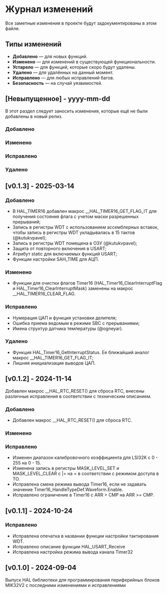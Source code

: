 
# Журнал изменений
Все заметные изменения в проекте будут задокументированы в этом файле.

## Типы изменений
- **Добавлено** — для новых функций.
- **Изменено** — для изменений в существующей функциональности.
- **Устарело** — для функций, которые скоро будут удалены.
- **Удалено** — для удалённых на данный момент.
- **Исправлено** — для любых исправлений багов.
- **Безопасность** — на случай уязвимостей.

## [Невыпущенное] - yyyy-mm-dd
 
В этот раздел следует заносить изменения, которые ещё не были добавлены в новый релиз.

### Добавлено

### Изменено

### Исправлено

### Удалено

## [v0.1.3] - 2025-03-14

### Добавлено
- В HAL_TIMER16 добавлен макрос __HAL_TIMER16_GET_FLAG_IT для получения состояния флага с учетом маски разрешенных прерываний;
- Запись в регистры WDT с использованием ассемблерных вставок, чтобы запись в регистры WDT укладывалась в 15 тактов (@kutukvpavel);
- Запись в регистры WDT помещена в ОЗУ (@kutukvpavel);
- Защита от повторного включения в USART;
- Атрибут static для включаемых функций USART;
- Функции настройки SAH_TIME для АЦП.

### Изменено
- Функции для очистки флагов Timer16 (HAL_Timer16_ClearInterruptFlag и HAL_Timer16_ClearInterruptMask) заменены на макрос __HAL_TIMER16_CLEAR_FLAG.

### Исправлено
- Нумерация ЦАП и функция установки делителя;
- Ошибка приема ведомым в режиме SBC с прерываниями;
- Имена структур датчика температуры (@ogneyar).

### Удалено
- Функция HAL_Timer16_GetInterruptStatus. Ее ближайший аналог макрос __HAL_TIMER16_GET_FLAG_IT;
- Лишняя инициализация выводов ЦАП.

## [v0.1.2] - 2024-11-14

Добавлен макрос __HAL_RTC_RESET() для сброса RTC, внесены различные исправления 
в соответствии с техническим описанием.

### Добавлено
- Добавлен макрос __HAL_RTC_RESET() для сброса RTC.
### Изменено
 
### Исправлено
- Изменен диапазон калибровочного коэффициента для LSI32K с 0 - 255 на 0 - 15.
- Изменена запись в регистры MASK_LEVEL_SET и MASK_LEVEL_CLEAR с |= на = 
  в соответствии с режимом доступа в ТО.
- Исправлена смена режима вывода Timer16, если не задавать значение 
  Timer16_HandleTypeDef.Waveform.Enable.
- Исправлено ограничение в Timer16 c ARR > CMP на ARR >= CMP.

## [v0.1.1] - 2024-10-24

### Исправлено
- Исправлена опечатка в названии функции настройки тактирования WDT.
- Исправлено описание функции HAL_USART_Receive
- Исправлена настройка режима вывода канала Timer32

## [v0.1.0] - 2024-09-04
 
Выпуск HAL библиотеки для программирования периферийных блоков MIK32V2 с последними изменениями и исправлениями
